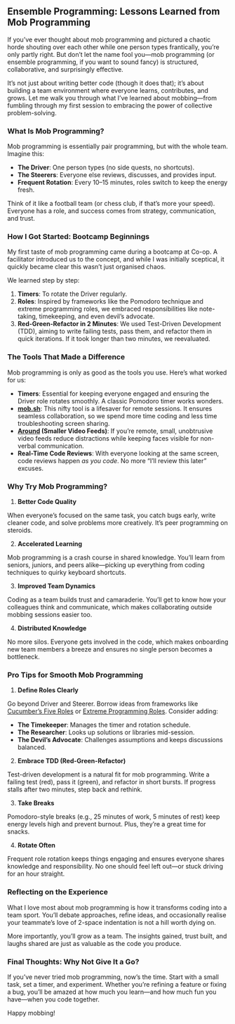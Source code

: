 ## Ensemble Programming: Lessons Learned from Mob Programming
If you’ve ever thought about mob programming and pictured a chaotic horde shouting over each other while one person types frantically, you’re only partly right. But don’t let the name fool you—mob programming (or ensemble programming, if you want to sound fancy) is structured, collaborative, and surprisingly effective.

It’s not just about writing better code (though it does that); it’s about building a team environment where everyone learns, contributes, and grows. Let me walk you through what I’ve learned about mobbing—from fumbling through my first session to embracing the power of collective problem-solving.
### What Is Mob Programming?
Mob programming is essentially pair programming, but with the whole team. Imagine this:
* **The Driver**: One person types (no side quests, no shortcuts).
* **The Steerers**: Everyone else reviews, discusses, and provides input.
* **Frequent Rotation**: Every 10–15 minutes, roles switch to keep the energy fresh.

Think of it like a football team (or chess club, if that’s more your speed). Everyone has a role, and success comes from strategy, communication, and trust.
### How I Got Started: Bootcamp Beginnings
My first taste of mob programming came during a bootcamp at Co-op. A facilitator introduced us to the concept, and while I was initially sceptical, it quickly became clear this wasn’t just organised chaos.

We learned step by step:
1. **Timers**: To rotate the Driver regularly.
2. **Roles**: Inspired by frameworks like the Pomodoro technique and extreme programming roles, we embraced responsibilities like note-taking, timekeeping, and even devil’s advocate.
3. **Red-Green-Refactor in 2 Minutes**: We used Test-Driven Development (TDD), aiming to write failing tests, pass them, and refactor them in quick iterations. If it took longer than two minutes, we reevaluated.

### The Tools That Made a Difference
Mob programming is only as good as the tools you use. Here’s what worked for us:
* **Timers**: Essential for keeping everyone engaged and ensuring the Driver role rotates smoothly. A classic Pomodoro timer works wonders.
* **[mob.sh](https://mob.sh/)**: This nifty tool is a lifesaver for remote sessions. It ensures seamless collaboration, so we spend more time coding and less time troubleshooting screen sharing.
* **[Around](https://www.around.co/) (Smaller Video Feeds)**: If you’re remote, small, unobtrusive video feeds reduce distractions while keeping faces visible for non-verbal communication.
* **Real-Time Code Reviews**: With everyone looking at the same screen, code reviews happen *as you code*. No more “I’ll review this later” excuses.

### Why Try Mob Programming?
1. **Better Code Quality**

When everyone’s focused on the same task, you catch bugs early, write cleaner code, and solve problems more creatively. It’s peer programming on steroids.

2. **Accelerated Learning**

Mob programming is a crash course in shared knowledge. You’ll learn from seniors, juniors, and peers alike—picking up everything from coding techniques to quirky keyboard shortcuts.

3. **Improved Team Dynamics**

Coding as a team builds trust and camaraderie. You’ll get to know how your colleagues think and communicate, which makes collaborating outside mobbing sessions easier too.

4. **Distributed Knowledge**

No more silos. Everyone gets involved in the code, which makes onboarding new team members a breeze and ensures no single person becomes a bottleneck.
### Pro Tips for Smooth Mob Programming
1. **Define Roles Clearly**

Go beyond Driver and Steerer. Borrow ideas from frameworks like [Cucumber’s Five Roles](https://cucumber.io/blog/bdd/five-roles-in-a-healthy-mob/) or [Extreme Programming Roles](https://wiki.c2.com/?ExtremeRoles). Consider adding:
* **The Timekeeper**: Manages the timer and rotation schedule.
* **The Researcher**: Looks up solutions or libraries mid-session.
* **The Devil’s Advocate**: Challenges assumptions and keeps discussions balanced.

2. **Embrace TDD (Red-Green-Refactor)**

Test-driven development is a natural fit for mob programming. Write a failing test (red), pass it (green), and refactor in short bursts. If progress stalls after two minutes, step back and rethink.

3. **Take Breaks**

Pomodoro-style breaks (e.g., 25 minutes of work, 5 minutes of rest) keep energy levels high and prevent burnout. Plus, they’re a great time for snacks.

4. **Rotate Often**

Frequent role rotation keeps things engaging and ensures everyone shares knowledge and responsibility. No one should feel left out—or stuck driving for an hour straight.
### Reflecting on the Experience
What I love most about mob programming is how it transforms coding into a team sport. You’ll debate approaches, refine ideas, and occasionally realise your teammate’s love of 2-space indentation is not a hill worth dying on.

More importantly, you’ll grow as a team. The insights gained, trust built, and laughs shared are just as valuable as the code you produce.
### Final Thoughts: Why Not Give It a Go?
If you’ve never tried mob programming, now’s the time. Start with a small task, set a timer, and experiment. Whether you’re refining a feature or fixing a bug, you’ll be amazed at how much you learn—and how much fun you have—when you code together.

Happy mobbing!
